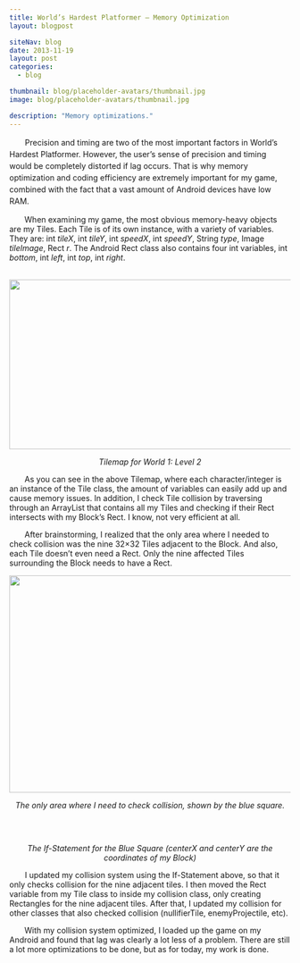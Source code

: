 ```yaml
---
title: World’s Hardest Platformer – Memory Optimization
layout: blogpost

siteNav: blog
date: 2013-11-19
layout: post
categories:
  - blog

thumbnail: blog/placeholder-avatars/thumbnail.jpg
image: blog/placeholder-avatars/thumbnail.jpg

description: "Memory optimizations."
---
```


<span style="visibility:hidden;">+++</span><span style="line-height:1.5;">Precision and timing are two of the most important factors in World’s Hardest Platformer. However, the user’s sense of precision and timing would be completely distorted if lag occurs. That is why memory optimization and coding efficiency are extremely important for my game, combined with the fact that a vast amount of Android devices have low RAM.</span>

<span style="visibility:hidden;">+++</span>When examining my game, the most obvious memory-heavy objects are my Tiles. Each Tile is of its own instance, with a variety of variables. They are: int *tileX*, int *tileY*, int *speedX*, int *speedY*, String *type*, Image *tileImage*, Rect *r*. The Android Rect class also contains four int variables, int *bottom*, int *left*, int *top*, int *right*.

<p align="center">
   <img class="aligncenter" alt="" src="http://i.imgur.com/wTp9FjL.png" width="742" height="304" />
</p>

<p style="text-align:center;" align="center">
  <i>Tilemap for World 1: Level 2</i>
</p>

<span style="visibility:hidden;">+++</span>As you can see in the above Tilemap, where each character/integer is an instance of the Tile class, the amount of variables can easily add up and cause memory issues. In addition, I check Tile collision by traversing through an ArrayList that contains all my Tiles and checking if their Rect intersects with my Block’s Rect. I know, not very efficient at all.

<span style="visibility:hidden;">+++</span>After brainstorming, I realized that the only area where I needed to check collision was the nine 32&#215;32 Tiles adjacent to the Block. And also, each Tile doesn’t even need a Rect. Only the nine affected Tiles surrounding the Block needs to have a Rect.

<img class="aligncenter" alt="" src="http://i.imgur.com/HlwacJt.png" width="623" height="389" />

<p style="text-align:center;" align="center">
  <i>The only area where I need to check collision, shown by the blue square. </i>
</p>

<p align="center">
   <img class="aligncenter" alt="" src="http://i.imgur.com/fpqFZwL.png" width="624" height="15" />
</p>

<p style="text-align:center;" align="center">
  <i>The If-Statement for the Blue Square (centerX and centerY are the coordinates of my Block)</i>
</p>

<span style="visibility:hidden;">+++</span>I updated my collision system using the If-Statement above, so that it only checks collision for the nine adjacent tiles. I then moved the Rect variable from my Tile class to inside my collision class, only creating Rectangles for the nine adjacent tiles. After that, I updated my collision for other classes that also checked collision (nullifierTile, enemyProjectile, etc).

<span style="visibility:hidden;">+++</span>With my collision system optimized, I loaded up the game on my Android and found that lag was clearly a lot less of a problem. There are still a lot more optimizations to be done, but as for today, my work is done.